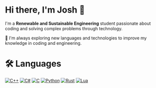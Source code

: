 # Hi there, I'm Josh 👋

I'm a **Renewable and Sustainable Engineering** student passionate about coding and solving complex problems through technology.

🌱 I'm always exploring new languages and technologies to improve my knowledge in coding and engineering.
# 🛠️ Languages
[![C++](https://img.shields.io/badge/-C%2B%2B-00599C?style=flat-square&logo=c%2B%2B&logoColor=white)](https://isocpp.org/)  [![C#](https://img.shields.io/badge/-C%23-68217A?style=flat-square&logo=csharp&logoColor=white)](https://learn.microsoft.com/en-us/dotnet/csharp/)  [![C](https://img.shields.io/badge/-C-00599C?style=flat-square&logo=c&logoColor=white)](https://en.wikipedia.org/wiki/C_(programming_language)) [![Python](https://img.shields.io/badge/-Python-3776AB?style=flat-square&logo=python&logoColor=white)](https://www.python.org/)  [![Rust](https://img.shields.io/badge/-Rust-000000?style=flat-square&logo=rust&logoColor=white)](https://www.rust-lang.org/)  [![Lua](https://img.shields.io/badge/-Lua-2C2D72?style=flat-square&logo=lua&logoColor=white)](https://www.lua.org/)
